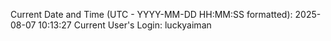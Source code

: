 Current Date and Time (UTC - YYYY-MM-DD HH:MM:SS formatted): 2025-08-07 10:13:27
Current User's Login: luckyaiman
